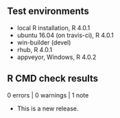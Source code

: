 ## Test environments
* local R installation, R 4.0.1
* ubuntu 16.04 (on travis-ci), R 4.0.1
* win-builder (devel)
* rhub, R 4.0.1
* appveyor, Windows, R 4.0.2

## R CMD check results

0 errors | 0 warnings | 1 note

* This is a new release.
